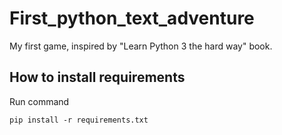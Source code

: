 # First_python_text_adventure

My first game, inspired by "Learn Python 3 the hard way" book.

## How to install requirements

Run command

```
pip install -r requirements.txt
```
